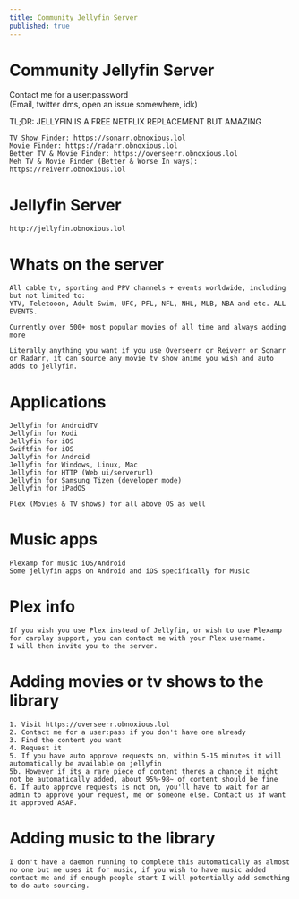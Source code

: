```yaml
---
title: Community Jellyfin Server
published: true
---
```





# Community Jellyfin Server

Contact me for a user:password \
(Email, twitter dms, open an issue somewhere, idk)

TL;DR: JELLYFIN IS A FREE NETFLIX REPLACEMENT BUT AMAZING 

```
TV Show Finder: https://sonarr.obnoxious.lol
Movie Finder: https://radarr.obnoxious.lol
Better TV & Movie Finder: https://overseerr.obnoxious.lol
Meh TV & Movie Finder (Better & Worse In ways): https://reiverr.obnoxious.lol
```

# Jellyfin Server

```
http://jellyfin.obnoxious.lol
```

# Whats on the server

```
All cable tv, sporting and PPV channels + events worldwide, including but not limited to:
YTV, Teletooon, Adult Swim, UFC, PFL, NFL, NHL, MLB, NBA and etc. ALL EVENTS.

Currently over 500+ most popular movies of all time and always adding more

Literally anything you want if you use Overseerr or Reiverr or Sonarr or Radarr, it can source any movie tv show anime you wish and auto adds to jellyfin.
```

# Applications

```
Jellyfin for AndroidTV
Jellyfin for Kodi
Jellyfin for iOS
Swiftfin for iOS
Jellyfin for Android
Jellyfin for Windows, Linux, Mac
Jellyfin for HTTP (Web ui/serverurl)
Jellyfin for Samsung Tizen (developer mode)
Jellyfin for iPadOS

Plex (Movies & TV shows) for all above OS as well
```

# Music apps

```
Plexamp for music iOS/Android
Some jellyfin apps on Android and iOS specifically for Music
```

# Plex info

```
If you wish you use Plex instead of Jellyfin, or wish to use Plexamp for carplay support, you can contact me with your Plex username.
I will then invite you to the server.
```

# Adding movies or tv shows to the library

```
1. Visit https://overseerr.obnoxious.lol
2. Contact me for a user:pass if you don't have one already
3. Find the content you want
4. Request it
5. If you have auto approve requests on, within 5-15 minutes it will automatically be available on jellyfin
5b. However if its a rare piece of content theres a chance it might not be automatically added, about 95%-98~ of content should be fine
6. If auto approve requests is not on, you'll have to wait for an admin to approve your request, me or someone else. Contact us if want it approved ASAP.
```

# Adding music to the library

```
I don't have a daemon running to complete this automatically as almost no one but me uses it for music, if you wish to have music added contact me and if enough people start I will potentially add something to do auto sourcing.
```

